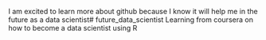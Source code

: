 I am excited to learn more about github because I know it will help me in the future as a data scientist# future_data_scientist
Learning from coursera on how to become a data scientist using R
